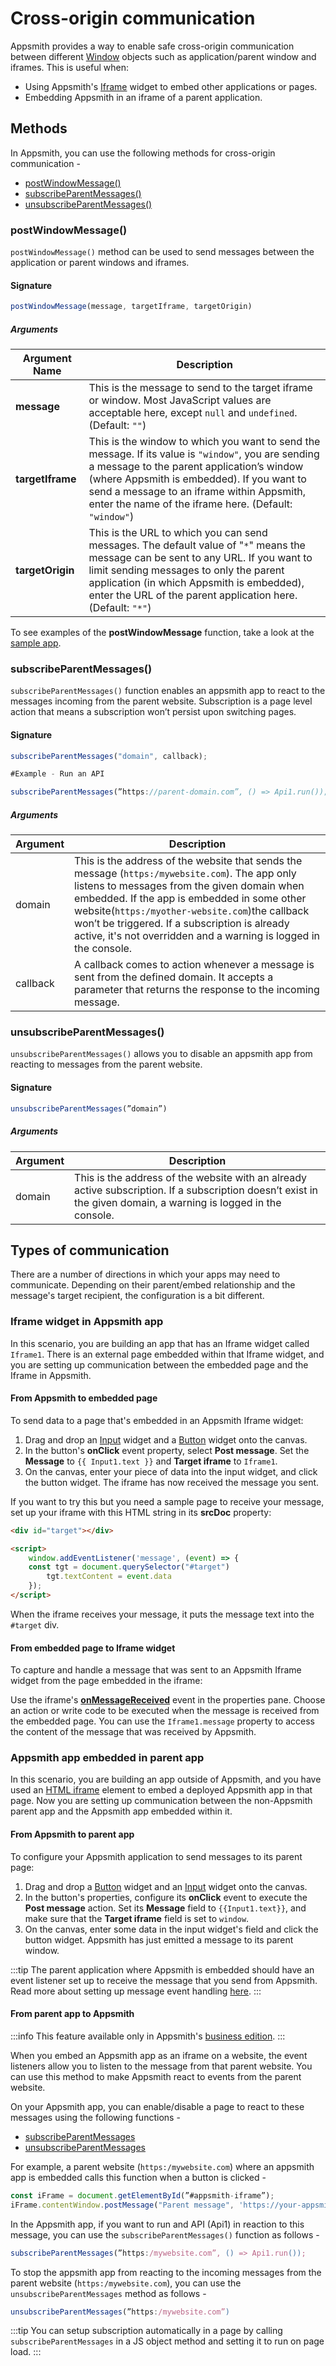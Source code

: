 # Cross-origin communication

Appsmith provides a way to enable safe cross-origin communication between different [Window](https://developer.mozilla.org/en-US/docs/Web/API/Window) objects such as application/parent window and iframes. This is useful when:

- Using Appsmith's [Iframe](/reference/widgets/iframe/) widget to embed other applications or pages.
- Embedding Appsmith in an iframe of a parent application.

## Methods
In Appsmith, you can use the following methods for cross-origin communication -
* [postWindowMessage()](#postwindowmessage)
* [subscribeParentMessages()](#subscribeparentmessages)
* [unsubscribeParentMessages()](#unsubscribeparentmessages)

### postWindowMessage()

`postWindowMessage()` method can be used to send messages between the application or parent windows and iframes.

#### Signature

```javascript
postWindowMessage(message, targetIframe, targetOrigin)
```

##### Arguments

| Argument Name | Description |
| ------------- | ----------- |
| **message** | This is the message to send to the target iframe or window. Most JavaScript values are acceptable here, except `null` and `undefined`. (Default: `""`) |
| **targetIframe** | This is the window to which you want to send the message. If its value is `"window"`, you are sending a message to the parent application’s window (where Appsmith is embedded). If you want to send a message to an iframe within Appsmith, enter the name of the iframe here. (Default: `"window"`) |
| **targetOrigin** | This is the URL to which you can send messages. The default value of "`*`" means the message can be sent to any URL. If you want to limit sending messages to only the parent application (in which Appsmith is embedded), enter the URL of the parent application here. (Default: `"*"`) |

To see examples of the **postWindowMessage** function, take a look at the [sample app](https://app.appsmith.com/applications/61f3d1949d6d6a6720c98681/pages/61f3d1949d6d6a6720c98684).


### subscribeParentMessages()

`subscribeParentMessages()` function enables an appsmith app to react to the messages incoming from the parent website. Subscription is a page level action that means a subscription won’t persist upon switching pages.

#### Signature

```javascript
subscribeParentMessages("domain", callback);

#Example - Run an API 

subscribeParentMessages(”https://parent-domain.com”, () => Api1.run());
```

##### Arguments

| Argument | Description |
| --- | --- |
| domain | This is the address of the website that sends the message (`https:/mywebsite.com`). The app only listens to messages from the given domain when embedded. If the app is embedded in some other website(`https:/myother-website.com`)the callback  won’t be triggered. If a subscription is already active, it's not overridden and a warning is logged in the console. |
| callback | A callback comes to action whenever a message is sent from the defined domain. It accepts a parameter that  returns the response to the incoming message. |

### unsubscribeParentMessages()

`unsubscribeParentMessages()` allows you to disable an appsmith app from reacting to messages from the parent website.

#### Signature

```javascript
unsubscribeParentMessages(”domain”)
```

##### Arguments

| Argument | Description |
| --- | --- |
| domain | This is the address of the website with an already active subscription. If a subscription doesn’t exist in the given domain, a warning is logged in the console. |

## Types of communication

There are a number of directions in which your apps may need to communicate. Depending on their parent/embed relationship and the message's target recipient, the configuration is a bit different.

<!-- TODO: Collin to add infographic -->
<!-- ![Reference: Communication between windows with postWindowMessage](/img/postmessage_diagram.png) -->

### Iframe widget in Appsmith app

In this scenario, you are building an app that has an Iframe widget called `Iframe1`. There is an external page embedded within that Iframe widget, and you are setting up communication between the embedded page and the Iframe in Appsmith.

#### From Appsmith to embedded page

To send data to a page that's embedded in an Appsmith Iframe widget:

1. Drag and drop an [Input](/reference/widgets/input/) widget and a [Button](/reference/widgets/button) widget onto the canvas.
2. In the button's **onClick** event property, select **Post message**. Set the **Message** to `{{ Input1.text }}` and **Target iframe** to `Iframe1`.
3. On the canvas, enter your piece of data into the input widget, and click the button widget. The iframe has now received the message you sent.

If you want to try this but you need a sample page to receive your message, set up your iframe with this HTML string in its **srcDoc** property:

```html
<div id="target"></div>

<script>
    window.addEventListener('message', (event) => {
    const tgt = document.querySelector("#target")
        tgt.textContent = event.data
    });
</script>
```

When the iframe receives your message, it puts the message text into the `#target` div.

#### From embedded page to Iframe widget

To capture and handle a message that was sent to an Appsmith Iframe widget from the page embedded in the iframe:

Use the iframe's [**onMessageReceived**](/reference/widgets/iframe#events) event in the properties pane. Choose an action or write code to be executed when the message is received from the embedded page. You can use the `Iframe1.message` property to access the content of the message that was received by Appsmith.

### Appsmith app embedded in parent app

In this scenario, you are building an app outside of Appsmith, and you have used an [HTML iframe](https://developer.mozilla.org/en-US/docs/Web/HTML/Element/iframe) element to embed a deployed Appsmith app in that page. Now you are setting up communication between the non-Appsmith parent app and the Appsmith app embedded within it.

#### From Appsmith to parent app

To configure your Appsmith application to send messages to its parent page:

1. Drag and drop a [Button](/reference/widgets/button/) widget and an [Input](/reference/widgets/input/) widget onto the canvas.
2. In the button's properties, configure its **onClick** event to execute the **Post message** action. Set its **Message** field to `{{Input1.text}}`, and make sure that the **Target iframe** field is set to `window`.
3. On the canvas, enter some data in the input widget's field and click the button widget. Appsmith has just emitted a message to its parent window.

:::tip
The parent application where Appsmith is embedded should have an event listener set up to receive the message that you send from Appsmith. Read more about setting up message event handling [here](https://developer.mozilla.org/en-US/docs/Web/API/Window/message_event).
:::

#### From parent app to Appsmith

:::info
This feature available only in Appsmith's [business edition](https://www.appsmith.com/pricing).
:::

When you embed an Appsmith app as an iframe on a website, the event listeners allow you to listen to the message from that parent website. You can use this method to make Appsmith react to events from the parent website. 
   
On your Appsmith app, you can enable/disable a page to react to these messages using the following functions - 

* [subscribeParentMessages](#subscribeparentmessages)
* [unsubscribeParentMessages](#unsubscribeparentmessages)

For example, a parent website (`https:/mywebsite.com`) where an appsmith app is embedded calls this function when a button is clicked - 

```javascript
const iFrame = document.getElementById(”#appsmith-iframe”);
iFrame.contentWindow.postMessage("Parent message", 'https://your-appsmith-domain.com');
```   
In the Appsmith app, if you want to run and API (Api1) in reaction to this message, you can use the `subscribeParentMessages()` function as follows - 
```javascript
subscribeParentMessages(”https:/mywebsite.com”, () => Api1.run());
```
To stop the appsmith app from reacting to the incoming messages from the parent website (`https:/mywebsite.com`), you can use the `unsubscribeParentMessages` method as follows -
```javascript
unsubscribeParentMessages(”https:/mywebsite.com”)
```
:::tip
You can setup subscription automatically in a page by calling `subscribeParentMessages` in a JS object method and setting it to run on page load.
:::